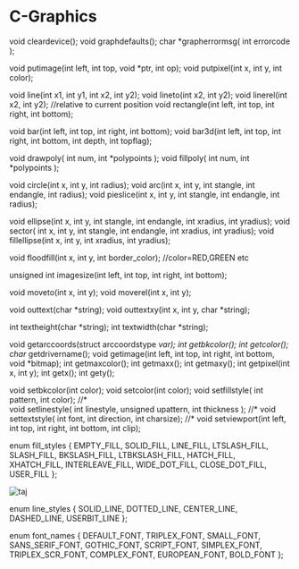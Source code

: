 # C-Graphics

void cleardevice();
void graphdefaults();
char *grapherrormsg( int errorcode );

void putimage(int left, int top, void *ptr, int op);
void putpixel(int x, int y, int color);

void line(int x1, int y1, int x2, int y2);
void lineto(int x2, int y2);
void linerel(int x2, int y2); //relative to current position
void rectangle(int left, int top, int right, int bottom);

void bar(int left, int top, int right, int bottom);
void bar3d(int left, int top, int right, int bottom, int depth, int topflag);

void drawpoly( int num, int *polypoints );
void fillpoly( int num, int *polypoints );

void circle(int x, int y, int radius);
void arc(int x, int y, int stangle, int endangle, int radius);
void pieslice(int x, int y, int stangle, int endangle, int radius);

void ellipse(int x, int y, int stangle, int endangle, int xradius, int yradius);
void sector( int x, int y, int stangle, int endangle, int xradius, int yradius);
void fillellipse(int x, int y, int xradius, int yradius);

void floodfill(int x, int y, int border_color); //color=RED,GREEN etc

unsigned int imagesize(int left, int top, int right, int bottom);

void moveto(int x, int y);
void moverel(int x, int y);

void outtext(char *string);
void outtextxy(int x, int y, char *string);

int textheight(char *string);
int textwidth(char *string);

void getarccoords(struct arccoordstype *var);
int  getbkcolor();
int  getcolor(); 
char* getdrivername();
void getimage(int left, int top, int right, int bottom, void *bitmap);
int  getmaxcolor();
int  getmaxx();
int  getmaxy();
int  getpixel(int x, int y);
int  getx();
int  gety();

void setbkcolor(int color);
void setcolor(int color);
void setfillstyle( int pattern, int color);  							//*		
void setlinestyle( int linestyle, unsigned upattern, int thickness ); 	//*
void settextstyle( int font, int direction, int charsize);            	//*
void setviewport(int left, int top, int right, int bottom, int clip);

enum fill_styles 
{ 
   EMPTY_FILL, 		SOLID_FILL, 
   LINE_FILL, 		LTSLASH_FILL, 
   SLASH_FILL,		BKSLASH_FILL, 
   LTBKSLASH_FILL, 	HATCH_FILL, 
   XHATCH_FILL, 	INTERLEAVE_FILL,
   WIDE_DOT_FILL, 	CLOSE_DOT_FILL, 
   USER_FILL 
};

![taj](https://user-images.githubusercontent.com/32369302/46990817-b6277d00-d120-11e8-861b-f394ddfbeaea.gif)

enum line_styles 
{ 
   SOLID_LINE, 
   DOTTED_LINE, 
   CENTER_LINE, 
   DASHED_LINE, 
   USERBIT_LINE 
};

enum font_names 
{ 
   DEFAULT_FONT, 	TRIPLEX_FONT, 
   SMALL_FONT,  	SANS_SERIF_FONT,
   GOTHIC_FONT, 	SCRIPT_FONT, 
   SIMPLEX_FONT, 	TRIPLEX_SCR_FONT,
   COMPLEX_FONT, 	EUROPEAN_FONT, 
   BOLD_FONT 
};
